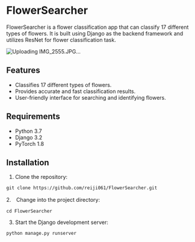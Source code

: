 # FlowerSearcher

FlowerSearcher is a flower classification app that can classify 17 different types of flowers. It is built using Django as the backend framework and utilizes ResNet for flower classification task.

![Uploading IMG_2555.JPG…]()

## Features

- Classifies 17 different types of flowers.
- Provides accurate and fast classification results.
- User-friendly interface for searching and identifying flowers.

## Requirements

- Python 3.7 
- Django 3.2 
- PyTorch 1.8 

## Installation

1. Clone the repository:
```shell
git clone https://github.com/reiji061/FlowerSearcher.git
```

2.　Change into the project directory:
```shell
cd FlowerSearcher
```
3. Start the Django development server:
```shell
python manage.py runserver
```

